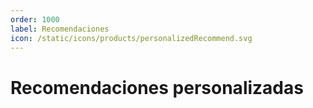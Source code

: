 ```yaml
---
order: 1000
label: Recomendaciones
icon: /static/icons/products/personalizedRecommend.svg
---
```

# Recomendaciones personalizadas
